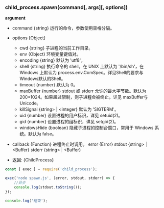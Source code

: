 ### child_process.spawn(command[, args][, options])

**argument**

- command {string} 运行的命令，参数使用空格分隔。

- options {Object}
    - cwd {string} 子进程的当前工作目录。
    - env {Object} 环境变量键值对。
    - encoding {string} 默认为 'utf8'。
    - shell {string} 执行命令的 shell。在 UNIX 上默认为 '/bin/sh'，在 Windows 上默认为 process.env.ComSpec。详见Shell的要求与Windows默认的Shell。
    - timeout {number} 默认为 0。
    - maxBuffer {number} stdout 或 stderr 允许的最大字节数。默认为 200*1024。如果超过限制，则子进程会被终止。详见 maxBuffer与Unicode。
    - killSignal {string> | <integer} 默认为 'SIGTERM'。
    - uid {number} 设置进程的用户标识，详见 setuid(2)。
    - gid {number} 设置进程的组标识，详见 setgid(2)。
    - windowsHide {boolean} 隐藏子进程的控制台窗口，常用于 Windows 系统。默认为 false。

- callback {Function} 进程终止时调用。
        error {Error}
        stdout {string> | <Buffer}
        stderr {string> | <Buffer}
- 返回: {ChildProcess}

```javascript
const { exec } = require('child_process');

exec('node spawn.js', (error, stdout, stderr) => {
    //异步
    console.log(stdout.toString());
});

console.log('结束');
```
